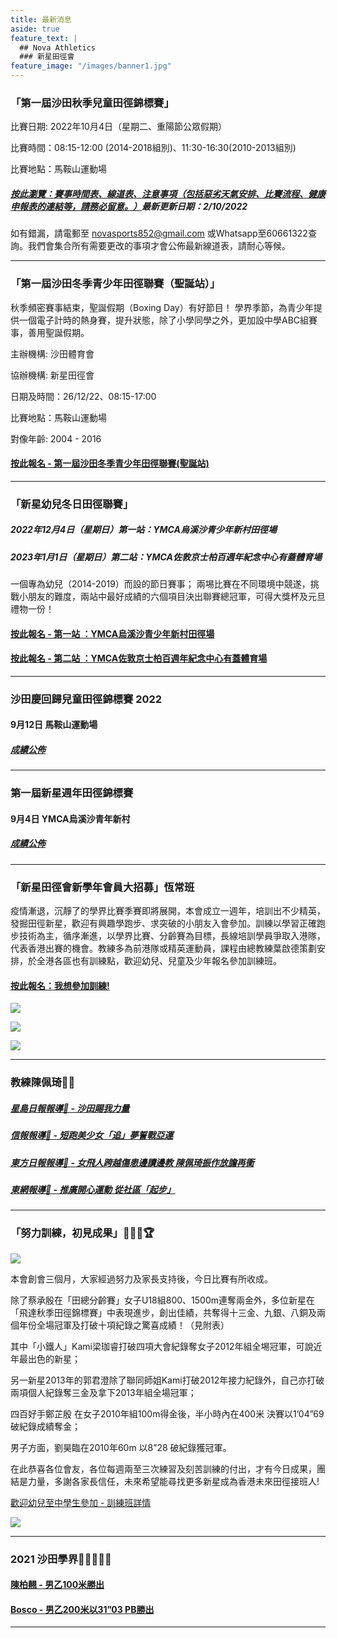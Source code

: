 ```yaml
---
title: 最新消息
aside: true
feature_text: |
  ## Nova Athletics
  ### 新星田徑會
feature_image: "/images/banner1.jpg"
---
```


### 「第一屆沙田秋季兒童田徑錦標賽」

比賽日期: 2022年10月4日（星期二、重陽節公眾假期）

比賽時間：08:15-12:00 (2014-2018組別)、11:30-16:30(2010-2013組別)

比賽地點：馬鞍山運動場

##### [按此瀏覽：賽事時間表、線道表、注意事項（包括惡劣天氣安排、比賽流程、健康申報表的連結等，請務必留意。）](https://drive.google.com/drive/folders/1ht6MGUb79nNuC1SFnQKY6IrwEYIj7Q4E?usp=sharing)最新更新日期：2/10/2022


如有錯漏，請電郵至 novasports852@gmail.com 或Whatsapp至60661322查詢。我們會集合所有需要更改的事項才會公佈最新線道表，請耐心等候。

---------------------------------------------------------------------------------------
### 「第一屆沙田冬季青少年田徑聯賽（聖誕站）」

秋季頻密賽事結束，聖誕假期（Boxing Day）有好節目！
學界季節，為青少年提供一個電子計時的熱身賽，提升狀態，除了小學同學之外，更加設中學ABC組賽事，善用聖誕假期。

主辦機構: 沙田體育會

協辦機構: 新星田徑會

日期及時間：26/12/22、08:15-17:00 

比賽地點：馬鞍山運動場

對像年齡: 2004 - 2016 

#### [按此報名 - 第一屆沙田冬季青少年田徑聯賽(聖誕站)](https://forms.zohopublic.com/hknovasports852/form/261220222/formperma/TJmsLORweYEdpbHrhI7IUgbJU4KXjJm01WS91BCaNBg)

---------------------------------------------------------------------------------------
### 「新星幼兒冬日田徑聯賽」

##### 2022年12月4日（星期日）第一站：YMCA烏溪沙青少年新村田徑場 

##### 2023年1月1日（星期日）第二站：YMCA佐敦京士柏百週年紀念中心有蓋體育場 

一個專為幼兒（2014-2019）而設的節日賽事；
兩埸比賽在不同環境中競遂，挑戰小朋友的難度，兩站中最好成績的六個項目決出聯賽總冠軍，可得大獎杯及元旦禮物一份！



#### [按此報名 - 第一站 ：YMCA烏溪沙青少年新村田徑場](https://forms.zohopublic.com/hknovasports852/form/Untitled4/formperma/zf_N1ssD3muUoq9Rdt9OOEzyt-eci93N47Z4zPm2rsQ)

#### [按此報名 - 第二站 ：YMCA佐敦京士柏百週年紀念中心有蓋體育場](https://forms.zohopublic.com/hknovasports852/form/01012023/formperma/4qktWHKGMCEqJMacT0-_o9Fz2V3xBxh0kifxotZxAZo)

---------------------------------------------------------------------------------------
### 沙田慶回歸兒童田徑錦標賽 2022 

#### 9月12日 馬鞍山運動場
 
##### [成績公佈](https://drive.google.com/drive/folders/1tWt3CMyD3c5Cpo3XLheEt82CZLyWAvjI?usp=sharing)

---------------------------------------------------------------------------------------
### 第一屆新星週年田徑錦標賽

#### 9月4日 YMCA烏溪沙青年新村 

##### [成績公佈](https://drive.google.com/drive/folders/1sS6c8Ys7cMlyjmcAQiND05GWLFbpuxYI?usp=sharing)

---------------------------------------------------------------------------------------
### 「新星田徑會新學年會員大招募」恆常班

疫情漸退，沉靜了的學界比賽季賽即將展開，本會成立一週年，培訓出不少精英，發掘田徑新星，歡迎有興趣學跑步、求突破的小朋友入會參加。訓練以學習正確跑步技術為主，循序漸進，以學界比賽、分齡賽為目標，長線培訓學員爭取入港隊，代表香港出賽的機會。教練多為前港隊或精英運動員，課程由總教練葉啟德策劃安排，於全港各區也有訓練點，歡迎幼兒、兒童及少年報名參加訓練班。

#### [按此報名：我想參加訓練!](https://docs.google.com/forms/d/e/1FAIpQLSc0tj2-QdYfK6X0CYiP3YE_-hFovM_tXoF4Q6bDWyMzEmNgsg/viewform)

![](/images/2022Sep_Regular.png)

![](/images/2022Sep_Elite.png)

![](/images/2022Sep_MID.png)

---------------------------------------------------------------------------------------

### 教練陳佩琦👩🏽

##### [星島日報報導📰 - 沙田賜我力量](https://drive.google.com/drive/folders/1ngK58f050uDZj7RgVmokHQQTiDBm-nfP?usp=sharing)

##### [信報報導📰 - 短跑美少女「追」夢誓戰亞運](https://drive.google.com/file/d/1NgN3GuMWmGJVSenFJypOgL8vqFuxYApv/view?usp=sharing)

##### [東方日報報導📰 - 女飛人跨越傷患邊讀邊教 陳佩琦振作放膽再衝](https://orientaldaily.on.cc/content/%E9%AB%94%E8%82%B2/odn-20211126-1126_00286_041/%E5%A5%B3%E9%A3%9B%E4%BA%BA%E8%B7%A8%E8%B6%8A%E5%82%B7%E6%82%A3%E9%82%8A%E8%AE%80%E9%82%8A%E6%95%99-%E9%99%B3%E4%BD%A9%E7%90%A6%E6%8C%AF%E4%BD%9C%E6%94%BE%E8%86%BD%E5%86%8D%E8%A1%9D?fbclid=IwAR3tCLKgaWevelE1CkNDt35_h4jvjbahZq-6KdIOuqoGGtac--nebOFVOoU)

##### [東網報導📰 - 推廣開心運動 從社區「起步」](https://hk.on.cc/onad/bkn/cnt/ad/20211115/ad-20211115150906775-1115_21011_001.html)

---------------------------------------------------------------------------------------

### 「努力訓練，初見成果」💪🏻🎉🏆

![](/images/Athletes.jpg)

本會創會三個月，大家經過努力及家長支持後，今日比賽有所收成。

除了蔡承殷在「田總分齡賽」女子U18組800、1500m連奪兩金外，多位新星在「飛達秋季田徑錦標賽」中表現進步，創出佳績，共奪得十三金、九銀、八銅及兩個年份全場冠軍及打破十項紀錄之驚喜成績！（見附表）

其中「小鐵人」Kami梁珈睿打破四項大會紀錄奪女子2012年組全埸冠軍，可說近年最出色的新星；

另一新星2013年的郭君澄除了聯同師姐Kami打破2012年接力紀錄外，自己亦打破兩項個人紀錄奪三金及拿下2013年組全場冠軍；

四百好手鄭芷殷 在女子2010年組100m得金後，半小時內在400米 決賽以1’04”69破紀錄成績奪金；

男子方面，劉昊臨在2010年60m 以8”28 破紀錄獲冠軍。

在此恭喜各位會友，各位每週兩至三次練習及刻苦訓練的付出，才有今日成果，團結是力量，多謝各家長信任，未來希望能尋找更多新星成為香港未來田徑接班人!

[歡迎幼兒至中學生參加 - 訓練班詳情](https://docs.google.com/forms/d/e/1FAIpQLScXZvev1WfGzgGRg6c0O_HwiLUTxomhsZbSMn7ubRmbv1dFzw/viewform?fbclid=IwAR1lI5pe4k28V-qBzkFvfGz8-Mrw3iTpbRaucbRJRTIr_V2n01rZBCtYNZo)

![](/images/新星訓練_初見成果.jpg)

---------------------------------------------------------------------------------------

### 2021 沙田學界🏃🏻‍♀️🏃🏻

#### [陳柏翹 - 男乙100米勝出](https://drive.google.com/file/d/1YMheR5loAjQaXWFzcw5uuEgBzbf1P9QC/view?usp=sharing) 

#### [Bosco - 男乙200米以31”03 PB勝出](https://drive.google.com/file/d/1BrIfrZuCVbG_EmYVWTK_PSifCoOq3q4B/view?usp=sharing)

---------------------------------------------------------------------------------------

